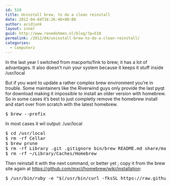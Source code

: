 ```yaml
---
id: 510
title: Uninstall brew, to do a clean reinstall
date: 2012-04-04T16:26:40+00:00
author: acidjunk
layout: inner
guid: http://www.renedohmen.nl/blog/?p=510
permalink: /2012/04/uninstall-brew-to-do-a-clean-reinstall/
categories:
  - Computerz
---
```

In the last year I switched from macports/fink to brew; it has a lot of advantages. It also doesn&#8217;t ruin your system because it keeps it stuff inside /usr/local

But if you want to update a rather complex brew environment you&#8217;re in trouble. Some maintainers like the Riverwind guys only provide the last pyqt for download making it impossible to install an older version with homebrew. So in some cases it&#8217;s best to just completly remove the homebrew install and start over from scratch with the latest homebrew.

<pre>$ brew --prefix</pre>

In most cases it wil output: /usr/local

<pre>$ cd /usr/local
$ rm -rf Cellar
$ brew prune
$ rm -rf Library .git .gitignore bin/brew README.md share/man/man1/brew
$ rm -rf ~/Library/Caches/Homebrew</pre>

Then reinstall it with the next command, or better yet ; copy it from the brew site again at https://github.com/mxcl/homebrew/wiki/installation:

<pre>$ /usr/bin/ruby -e "$(/usr/bin/curl -fksSL https://raw.github.com/mxcl/homebrew/master/Library/Contributions/install_homebrew.rb)"</pre>